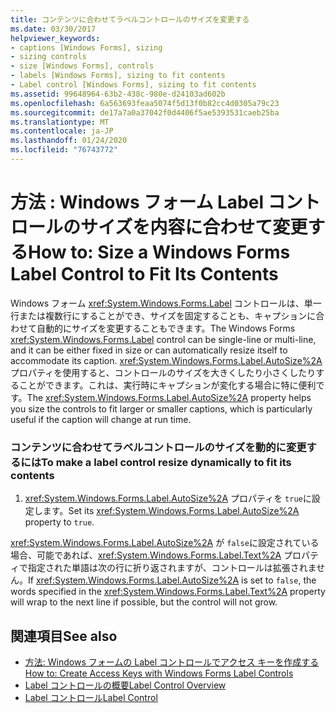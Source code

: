 ```yaml
---
title: コンテンツに合わせてラベルコントロールのサイズを変更する
ms.date: 03/30/2017
helpviewer_keywords:
- captions [Windows Forms], sizing
- sizing controls
- size [Windows Forms], controls
- labels [Windows Forms], sizing to fit contents
- Label control [Windows Forms], sizing to fit contents
ms.assetid: 99648964-63b2-438c-980e-d24103ad602b
ms.openlocfilehash: 6a563693feaa5074f5d13f0b82cc4d0305a79c23
ms.sourcegitcommit: de17a7a0a37042f0d4406f5ae5393531caeb25ba
ms.translationtype: MT
ms.contentlocale: ja-JP
ms.lasthandoff: 01/24/2020
ms.locfileid: "76743772"
---
```

# <a name="how-to-size-a-windows-forms-label-control-to-fit-its-contents"></a><span data-ttu-id="9deab-102">方法 : Windows フォーム Label コントロールのサイズを内容に合わせて変更する</span><span class="sxs-lookup"><span data-stu-id="9deab-102">How to: Size a Windows Forms Label Control to Fit Its Contents</span></span>
<span data-ttu-id="9deab-103">Windows フォーム <xref:System.Windows.Forms.Label> コントロールは、単一行または複数行にすることができ、サイズを固定することも、キャプションに合わせて自動的にサイズを変更することもできます。</span><span class="sxs-lookup"><span data-stu-id="9deab-103">The Windows Forms <xref:System.Windows.Forms.Label> control can be single-line or multi-line, and it can be either fixed in size or can automatically resize itself to accommodate its caption.</span></span> <span data-ttu-id="9deab-104"><xref:System.Windows.Forms.Label.AutoSize%2A> プロパティを使用すると、コントロールのサイズを大きくしたり小さくしたりすることができます。これは、実行時にキャプションが変化する場合に特に便利です。</span><span class="sxs-lookup"><span data-stu-id="9deab-104">The <xref:System.Windows.Forms.Label.AutoSize%2A> property helps you size the controls to fit larger or smaller captions, which is particularly useful if the caption will change at run time.</span></span>  
  
### <a name="to-make-a-label-control-resize-dynamically-to-fit-its-contents"></a><span data-ttu-id="9deab-105">コンテンツに合わせてラベルコントロールのサイズを動的に変更するには</span><span class="sxs-lookup"><span data-stu-id="9deab-105">To make a label control resize dynamically to fit its contents</span></span>  
  
1. <span data-ttu-id="9deab-106"><xref:System.Windows.Forms.Label.AutoSize%2A> プロパティを `true`に設定します。</span><span class="sxs-lookup"><span data-stu-id="9deab-106">Set its <xref:System.Windows.Forms.Label.AutoSize%2A> property to `true`.</span></span>  
  
 <span data-ttu-id="9deab-107"><xref:System.Windows.Forms.Label.AutoSize%2A> が `false`に設定されている場合、可能であれば、<xref:System.Windows.Forms.Label.Text%2A> プロパティで指定された単語は次の行に折り返されますが、コントロールは拡張されません。</span><span class="sxs-lookup"><span data-stu-id="9deab-107">If <xref:System.Windows.Forms.Label.AutoSize%2A> is set to `false`, the words specified in the <xref:System.Windows.Forms.Label.Text%2A> property will wrap to the next line if possible, but the control will not grow.</span></span>  
  
## <a name="see-also"></a><span data-ttu-id="9deab-108">関連項目</span><span class="sxs-lookup"><span data-stu-id="9deab-108">See also</span></span>

- [<span data-ttu-id="9deab-109">方法: Windows フォームの Label コントロールでアクセス キーを作成する</span><span class="sxs-lookup"><span data-stu-id="9deab-109">How to: Create Access Keys with Windows Forms Label Controls</span></span>](how-to-create-access-keys-with-windows-forms-label-controls.md)
- [<span data-ttu-id="9deab-110">Label コントロールの概要</span><span class="sxs-lookup"><span data-stu-id="9deab-110">Label Control Overview</span></span>](label-control-overview-windows-forms.md)
- [<span data-ttu-id="9deab-111">Label コントロール</span><span class="sxs-lookup"><span data-stu-id="9deab-111">Label Control</span></span>](label-control-windows-forms.md)
